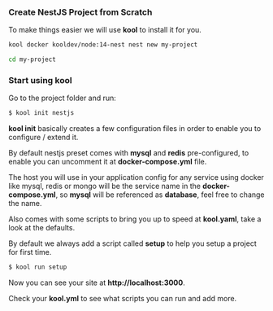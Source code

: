 ### Create NestJS Project from Scratch

To make things easier we will use **kool** to install it for you.

```bash
kool docker kooldev/node:14-nest nest new my-project

cd my-project
```

### Start using kool

Go to the project folder and run:

```bash
$ kool init nestjs
```

**kool init** basically creates a few configuration files in order to enable you to configure / extend it.

By default nestjs preset comes with **mysql** and **redis** pre-configured, to enable you can uncomment it at **docker-compose.yml** file.

The host you will use in your application config for any service using docker like mysql, redis or mongo will be the service name in the **docker-compose.yml**, so **mysql** will be referenced as **database**, feel free to change the name.

Also comes with some scripts to bring you up to speed at **kool.yaml**, take a look at the defaults.

By default we always add a script called **setup** to help you setup a project for first time.

```bash
$ kool run setup
```

Now you can see your site at **http://localhost:3000**.

Check your **kool.yml** to see what scripts you can run and add more.
